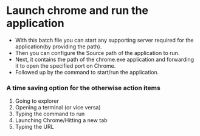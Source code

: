 # Launch chrome and run the application

- With this batch file you can start any supporting server required for the application(by providing the path).<br>
- Then you can configure the Source path of the application to run. <br>
- Next, it contains the path of the chrome.exe application and forwarding it to open the specified port on Chrome. <br>
- Followed up by the command to start/run the application.<br>

### A time saving option for the otherwise action items
1. Going to explorer
2. Opening a terminal (or vice versa)
3. Typing the command to run
4. Launching Chrome/Hitting a new tab
5. Typing the URL
